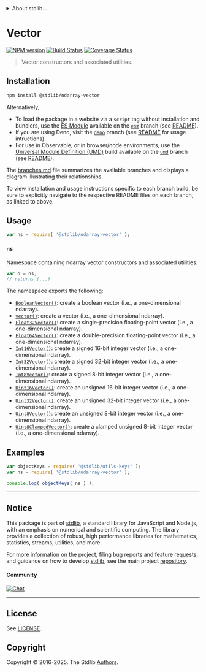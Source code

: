 <!--

@license Apache-2.0

Copyright (c) 2025 The Stdlib Authors.

Licensed under the Apache License, Version 2.0 (the "License");
you may not use this file except in compliance with the License.
You may obtain a copy of the License at

   http://www.apache.org/licenses/LICENSE-2.0

Unless required by applicable law or agreed to in writing, software
distributed under the License is distributed on an "AS IS" BASIS,
WITHOUT WARRANTIES OR CONDITIONS OF ANY KIND, either express or implied.
See the License for the specific language governing permissions and
limitations under the License.

-->


<details>
  <summary>
    About stdlib...
  </summary>
  <p>We believe in a future in which the web is a preferred environment for numerical computation. To help realize this future, we've built stdlib. stdlib is a standard library, with an emphasis on numerical and scientific computation, written in JavaScript (and C) for execution in browsers and in Node.js.</p>
  <p>The library is fully decomposable, being architected in such a way that you can swap out and mix and match APIs and functionality to cater to your exact preferences and use cases.</p>
  <p>When you use stdlib, you can be absolutely certain that you are using the most thorough, rigorous, well-written, studied, documented, tested, measured, and high-quality code out there.</p>
  <p>To join us in bringing numerical computing to the web, get started by checking us out on <a href="https://github.com/stdlib-js/stdlib">GitHub</a>, and please consider <a href="https://opencollective.com/stdlib">financially supporting stdlib</a>. We greatly appreciate your continued support!</p>
</details>

# Vector

[![NPM version][npm-image]][npm-url] [![Build Status][test-image]][test-url] [![Coverage Status][coverage-image]][coverage-url] <!-- [![dependencies][dependencies-image]][dependencies-url] -->

> Vector constructors and associated utilities.

<!-- Section to include introductory text. Make sure to keep an empty line after the intro `section` element and another before the `/section` close. -->

<section class="intro">

</section>

<!-- /.intro -->

<!-- Package usage documentation. -->

<section class="installation">

## Installation

```bash
npm install @stdlib/ndarray-vector
```

Alternatively,

-   To load the package in a website via a `script` tag without installation and bundlers, use the [ES Module][es-module] available on the [`esm`][esm-url] branch (see [README][esm-readme]).
-   If you are using Deno, visit the [`deno`][deno-url] branch (see [README][deno-readme] for usage intructions).
-   For use in Observable, or in browser/node environments, use the [Universal Module Definition (UMD)][umd] build available on the [`umd`][umd-url] branch (see [README][umd-readme]).

The [branches.md][branches-url] file summarizes the available branches and displays a diagram illustrating their relationships.

To view installation and usage instructions specific to each branch build, be sure to explicitly navigate to the respective README files on each branch, as linked to above.

</section>

<section class="usage">

## Usage

```javascript
var ns = require( '@stdlib/ndarray-vector' );
```

#### ns

Namespace containing ndarray vector constructors and associated utilities.

```javascript
var o = ns;
// returns {...}
```

The namespace exports the following:

<!-- <toc pattern="*"> -->

<div class="namespace-toc">

-   <span class="signature">[`BooleanVector()`][@stdlib/ndarray/vector/bool]</span><span class="delimiter">: </span><span class="description">create a boolean vector (i.e., a one-dimensional ndarray).</span>
-   <span class="signature">[`vector()`][@stdlib/ndarray/vector/ctor]</span><span class="delimiter">: </span><span class="description">create a vector (i.e., a one-dimensional ndarray).</span>
-   <span class="signature">[`Float32Vector()`][@stdlib/ndarray/vector/float32]</span><span class="delimiter">: </span><span class="description">create a single-precision floating-point vector (i.e., a one-dimensional ndarray).</span>
-   <span class="signature">[`Float64Vector()`][@stdlib/ndarray/vector/float64]</span><span class="delimiter">: </span><span class="description">create a double-precision floating-point vector (i.e., a one-dimensional ndarray).</span>
-   <span class="signature">[`Int16Vector()`][@stdlib/ndarray/vector/int16]</span><span class="delimiter">: </span><span class="description">create a signed 16-bit integer vector (i.e., a one-dimensional ndarray).</span>
-   <span class="signature">[`Int32Vector()`][@stdlib/ndarray/vector/int32]</span><span class="delimiter">: </span><span class="description">create a signed 32-bit integer vector (i.e., a one-dimensional ndarray).</span>
-   <span class="signature">[`Int8Vector()`][@stdlib/ndarray/vector/int8]</span><span class="delimiter">: </span><span class="description">create a signed 8-bit integer vector (i.e., a one-dimensional ndarray).</span>
-   <span class="signature">[`Uint16Vector()`][@stdlib/ndarray/vector/uint16]</span><span class="delimiter">: </span><span class="description">create an unsigned 16-bit integer vector (i.e., a one-dimensional ndarray).</span>
-   <span class="signature">[`Uint32Vector()`][@stdlib/ndarray/vector/uint32]</span><span class="delimiter">: </span><span class="description">create an unsigned 32-bit integer vector (i.e., a one-dimensional ndarray).</span>
-   <span class="signature">[`Uint8Vector()`][@stdlib/ndarray/vector/uint8]</span><span class="delimiter">: </span><span class="description">create an unsigned 8-bit integer vector (i.e., a one-dimensional ndarray).</span>
-   <span class="signature">[`Uint8ClampedVector()`][@stdlib/ndarray/vector/uint8c]</span><span class="delimiter">: </span><span class="description">create a clamped unsigned 8-bit integer vector (i.e., a one-dimensional ndarray).</span>

</div>

<!-- </toc> -->

</section>

<!-- /.usage -->

<!-- Package usage notes. Make sure to keep an empty line after the `section` element and another before the `/section` close. -->

<section class="notes">

</section>

<!-- /.notes -->

<!-- Package usage examples. -->

<section class="examples">

## Examples

<!-- TODO: better examples -->

<!-- eslint no-undef: "error" -->

```javascript
var objectKeys = require( '@stdlib/utils-keys' );
var ns = require( '@stdlib/ndarray-vector' );

console.log( objectKeys( ns ) );
```

</section>

<!-- /.examples -->

<!-- Section for related `stdlib` packages. Do not manually edit this section, as it is automatically populated. -->

<section class="related">

</section>

<!-- /.related -->

<!-- Section for all links. Make sure to keep an empty line after the `section` element and another before the `/section` close. -->


<section class="main-repo" >

* * *

## Notice

This package is part of [stdlib][stdlib], a standard library for JavaScript and Node.js, with an emphasis on numerical and scientific computing. The library provides a collection of robust, high performance libraries for mathematics, statistics, streams, utilities, and more.

For more information on the project, filing bug reports and feature requests, and guidance on how to develop [stdlib][stdlib], see the main project [repository][stdlib].

#### Community

[![Chat][chat-image]][chat-url]

---

## License

See [LICENSE][stdlib-license].


## Copyright

Copyright &copy; 2016-2025. The Stdlib [Authors][stdlib-authors].

</section>

<!-- /.stdlib -->

<!-- Section for all links. Make sure to keep an empty line after the `section` element and another before the `/section` close. -->

<section class="links">

[npm-image]: http://img.shields.io/npm/v/@stdlib/ndarray-vector.svg
[npm-url]: https://npmjs.org/package/@stdlib/ndarray-vector

[test-image]: https://github.com/stdlib-js/ndarray-vector/actions/workflows/test.yml/badge.svg?branch=main
[test-url]: https://github.com/stdlib-js/ndarray-vector/actions/workflows/test.yml?query=branch:main

[coverage-image]: https://img.shields.io/codecov/c/github/stdlib-js/ndarray-vector/main.svg
[coverage-url]: https://codecov.io/github/stdlib-js/ndarray-vector?branch=main

<!--

[dependencies-image]: https://img.shields.io/david/stdlib-js/ndarray-vector.svg
[dependencies-url]: https://david-dm.org/stdlib-js/ndarray-vector/main

-->

[chat-image]: https://img.shields.io/gitter/room/stdlib-js/stdlib.svg
[chat-url]: https://app.gitter.im/#/room/#stdlib-js_stdlib:gitter.im

[stdlib]: https://github.com/stdlib-js/stdlib

[stdlib-authors]: https://github.com/stdlib-js/stdlib/graphs/contributors

[umd]: https://github.com/umdjs/umd
[es-module]: https://developer.mozilla.org/en-US/docs/Web/JavaScript/Guide/Modules

[deno-url]: https://github.com/stdlib-js/ndarray-vector/tree/deno
[deno-readme]: https://github.com/stdlib-js/ndarray-vector/blob/deno/README.md
[umd-url]: https://github.com/stdlib-js/ndarray-vector/tree/umd
[umd-readme]: https://github.com/stdlib-js/ndarray-vector/blob/umd/README.md
[esm-url]: https://github.com/stdlib-js/ndarray-vector/tree/esm
[esm-readme]: https://github.com/stdlib-js/ndarray-vector/blob/esm/README.md
[branches-url]: https://github.com/stdlib-js/ndarray-vector/blob/main/branches.md

[stdlib-license]: https://raw.githubusercontent.com/stdlib-js/ndarray-vector/main/LICENSE

<!-- <toc-links> -->

[@stdlib/ndarray/vector/bool]: https://github.com/stdlib-js/ndarray-vector-bool

[@stdlib/ndarray/vector/ctor]: https://github.com/stdlib-js/ndarray-vector-ctor

[@stdlib/ndarray/vector/float32]: https://github.com/stdlib-js/ndarray-vector-float32

[@stdlib/ndarray/vector/float64]: https://github.com/stdlib-js/ndarray-vector-float64

[@stdlib/ndarray/vector/int16]: https://github.com/stdlib-js/ndarray-vector-int16

[@stdlib/ndarray/vector/int32]: https://github.com/stdlib-js/ndarray-vector-int32

[@stdlib/ndarray/vector/int8]: https://github.com/stdlib-js/ndarray-vector-int8

[@stdlib/ndarray/vector/uint16]: https://github.com/stdlib-js/ndarray-vector-uint16

[@stdlib/ndarray/vector/uint32]: https://github.com/stdlib-js/ndarray-vector-uint32

[@stdlib/ndarray/vector/uint8]: https://github.com/stdlib-js/ndarray-vector-uint8

[@stdlib/ndarray/vector/uint8c]: https://github.com/stdlib-js/ndarray-vector-uint8c

<!-- </toc-links> -->

</section>

<!-- /.links -->
